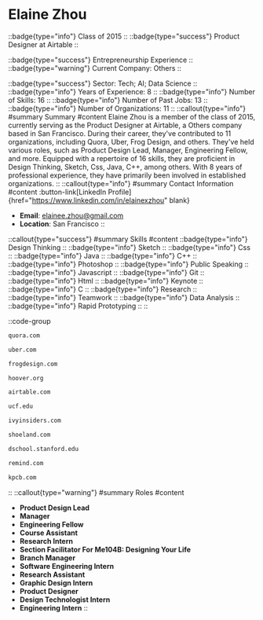 # Elaine Zhou
::badge{type="info"}
Class of 2015
::
::badge{type="success"}
Product Designer at Airtable
::

::badge{type="success"}
Entrepreneurship Experience
::
::badge{type="warning"}
Current Company: Others
::

::badge{type="success"}
Sector: Tech; AI; Data Science
::
::badge{type="info"}
Years of Experience: 8
::
::badge{type="info"}
Number of Skills: 16
::
::badge{type="info"}
Number of Past Jobs: 13
::
::badge{type="info"}
Number of Organizations: 11
::
::callout{type="info"}
#summary
Summary
#content
Elaine Zhou is a member of the class of 2015, currently serving as the Product Designer at Airtable, a Others company based in San Francisco. During their career, they've contributed to 11 organizations, including Quora, Uber, Frog Design, and others. They've held various roles, such as Product Design Lead, Manager, Engineering Fellow, and more. Equipped with a repertoire of 16 skills, they are proficient in Design Thinking, Sketch, Css, Java, C++, among others.  With 8 years of professional experience, they have primarily been involved in established organizations.
::
::callout{type="info"}
#summary
Contact Information
#content
:button-link[LinkedIn Profile]{href="https://www.linkedin.com/in/elainexzhou" blank}
- **Email**: elainee.zhou@gmail.com
- **Location**: San Francisco
::

::callout{type="success"}
#summary
Skills
#content
::badge{type="info"}
Design Thinking
::
::badge{type="info"}
Sketch
::
::badge{type="info"}
Css
::
::badge{type="info"}
Java
::
::badge{type="info"}
C++
::
::badge{type="info"}
Photoshop
::
::badge{type="info"}
Public Speaking
::
::badge{type="info"}
Javascript
::
::badge{type="info"}
Git
::
::badge{type="info"}
Html
::
::badge{type="info"}
Keynote
::
::badge{type="info"}
C
::
::badge{type="info"}
Research
::
::badge{type="info"}
Teamwork
::
::badge{type="info"}
Data Analysis
::
::badge{type="info"}
Rapid Prototyping
::
::

::code-group
```bash [Quora]
quora.com
```
```bash [Uber]
uber.com
```
```bash [Frog Design]
frogdesign.com
```
```bash [Hoover Institution at Stanford University]
hoover.org
```
```bash [Airtable]
airtable.com
```
```bash [University of Central Florida]
ucf.edu
```
```bash [Ivy Insiders]
ivyinsiders.com
```
```bash [Shoe Land]
shoeland.com
```
```bash [Hasso Plattner Institute of Design at Stanford ( d.school )]
dschool.stanford.edu
```
```bash [Remind]
remind.com
```
```bash [Kleiner Perkins Caufield & Byers]
kpcb.com
```
::
::callout{type="warning"}
#summary
Roles
#content
- **Product Design Lead**
- **Manager**
- **Engineering Fellow**
- **Course Assistant**
- **Research Intern**
- **Section Facilitator For Me104B: Designing Your Life**
- **Branch Manager**
- **Software Engineering Intern**
- **Research Assistant**
- **Graphic Design Intern**
- **Product Designer**
- **Design Technologist Intern**
- **Engineering Intern**
::

